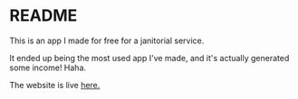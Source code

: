 # README

This is an app I made for free for a janitorial service.

It ended up being the most used app I've made, and it's actually generated some income! Haha.

The website is live <a href="https://www.ceojanitorial.com">here.</a>
